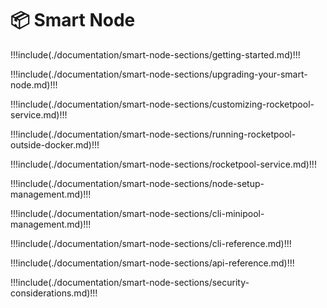 # :package: Smart Node

!!!include(./documentation/smart-node-sections/getting-started.md)!!!

!!!include(./documentation/smart-node-sections/upgrading-your-smart-node.md)!!!

!!!include(./documentation/smart-node-sections/customizing-rocketpool-service.md)!!!

!!!include(./documentation/smart-node-sections/running-rocketpool-outside-docker.md)!!!

!!!include(./documentation/smart-node-sections/rocketpool-service.md)!!!

!!!include(./documentation/smart-node-sections/node-setup-management.md)!!!

!!!include(./documentation/smart-node-sections/cli-minipool-management.md)!!!

!!!include(./documentation/smart-node-sections/cli-reference.md)!!!

!!!include(./documentation/smart-node-sections/api-reference.md)!!!

!!!include(./documentation/smart-node-sections/security-considerations.md)!!!
